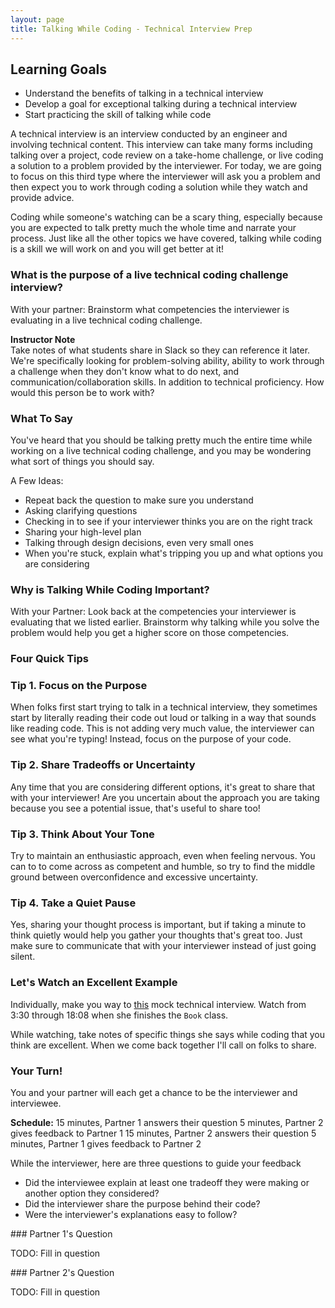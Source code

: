 ```yaml
---
layout: page
title: Talking While Coding - Technical Interview Prep
---
```


## Learning Goals
* Understand the benefits of talking in a technical interview
* Develop a goal for exceptional talking during a technical interview
* Start practicing the skill of talking while code

A technical interview is an interview conducted by an engineer and involving technical content. This interview can take many forms including talking over a project, code review on a take-home challenge, or live coding a solution to a problem provided by the interviewer. For today, we are going to focus on this third type where the interviewer will ask you a problem and then expect you to work through coding a solution while they watch and provide advice.

Coding while someone's watching can be a scary thing, especially because you are expected to talk pretty much the whole time and narrate your process. Just like all the other topics we have covered, talking while coding is a skill we will work on and you will get better at it!

### What is the purpose of a live technical coding challenge interview?

<section class="call-to-action" markdown="1">
With your partner: Brainstorm what competencies the interviewer is evaluating in a live technical coding challenge.
</section>

<aside class="instructor-notes" markdown="1">
    <p><strong>Instructor Note</strong><br>
    Take notes of what students share in Slack so they can reference it later.
    We're specifically looking for problem-solving ability, ability to work through a challenge when they don't know what to do next, and communication/collaboration skills. In addition to technical proficiency. How would this person be to work with?</p>
</aside>


### What To Say

You've heard that you should be talking pretty much the entire time while working on a live technical coding challenge, and you may be wondering what sort of things you should say.

A Few Ideas:
* Repeat back the question to make sure you understand
* Asking clarifying questions
* Checking in to see if your interviewer thinks you are on the right track
* Sharing your high-level plan
* Talking through design decisions, even very small ones
* When you're stuck, explain what's tripping you up and what options you are considering

### Why is Talking While Coding Important?

<section class="call-to-action" markdown="1">
With your Partner: Look back at the competencies your interviewer is evaluating that we listed earlier. Brainstorm why talking while you solve the problem would help you get a higher score on those competencies.
</section>

### Four Quick Tips

### Tip 1. Focus on the Purpose

When folks first start trying to talk in a technical interview, they sometimes start by literally reading their code out loud or talking in a way that sounds like reading code. This is not adding very much value, the interviewer can see what you're typing! Instead, focus on the purpose of your code.

### Tip 2. Share Tradeoffs or Uncertainty

Any time that you are considering different options, it's great to share that with your interviewer! Are you uncertain about the approach you are taking because you see a potential issue, that's useful to share too!

### Tip 3. Think About Your Tone

Try to maintain an enthusiastic approach, even when feeling nervous. You can to to come across as competent and humble, so try to find the middle ground between overconfidence and excessive uncertainty.

### Tip 4. Take a Quiet Pause

Yes, sharing your thought process is important, but if taking a minute to think quietly would help you gather your thoughts that's great too. Just make sure to communicate that with your interviewer instead of just going silent.


### Let's Watch an Excellent Example

Individually, make you way to [this](https://www.youtube.com/watch?v=1qw5ITr3k9E) mock technical interview. Watch from 3:30 through 18:08 when she finishes the `Book` class.

While watching, take notes of specific things she says while coding that you think are excellent. When we come back together I'll call on folks to share.

### Your Turn!

You and your partner will each get a chance to be the interviewer and interviewee.

**Schedule:**
15 minutes, Partner 1 answers their question
5 minutes, Partner 2 gives feedback to Partner 1
15 minutes, Partner 2 answers their question
5 minutes, Partner 1 gives feedback to Partner 2

While the interviewer, here are three questions to guide your feedback
* Did the interviewee explain at least one tradeoff they were making or another option they considered?
* Did the interviewer share the purpose behind their code?
* Were the interviewer's explanations easy to follow?

<section class="answer" markdown="1">
### Partner 1's Question

TODO: Fill in question
</section>

<section class="answer" markdown="1">
### Partner 2's Question

TODO: Fill in question
</section>

